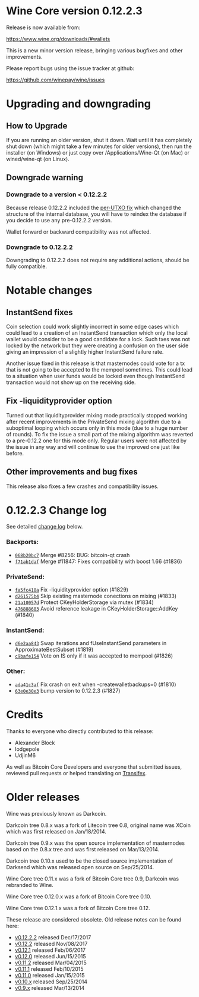 Wine Core version 0.12.2.3
==========================

Release is now available from:

  <https://www.wine.org/downloads/#wallets>

This is a new minor version release, bringing various bugfixes and other
improvements.

Please report bugs using the issue tracker at github:

  <https://github.com/winepay/wine/issues>


Upgrading and downgrading
=========================

How to Upgrade
--------------

If you are running an older version, shut it down. Wait until it has completely
shut down (which might take a few minutes for older versions), then run the
installer (on Windows) or just copy over /Applications/Wine-Qt (on Mac) or
wined/wine-qt (on Linux).

Downgrade warning
-----------------

### Downgrade to a version < 0.12.2.2

Because release 0.12.2.2 included the [per-UTXO fix](release-notes/wine/release-notes-0.12.2.2.md#per-utxo-fix)
which changed the structure of the internal database, you will have to reindex
the database if you decide to use any pre-0.12.2.2 version.

Wallet forward or backward compatibility was not affected.

### Downgrade to 0.12.2.2

Downgrading to 0.12.2.2 does not require any additional actions, should be
fully compatible.

Notable changes
===============

InstantSend fixes
-----------------

Coin selection could work slightly incorrect in some edge cases which could
lead to a creation of an InstantSend transaction which only the local wallet
would consider to be a good candidate for a lock. Such txes was not locked by
the network but they were creating a confusion on the user side giving an
impression of a slightly higher InstantSend failure rate.

Another issue fixed in this release is that masternodes could vote for a tx
that is not going to be accepted to the mempool sometimes. This could lead to
a situation when user funds would be locked even though InstantSend transaction
would not show up on the receiving side.

Fix -liquidityprovider option
-----------------------------

Turned out that liquidityprovider mixing mode practically stopped working after
recent improvements in the PrivateSend mixing algorithm due to a suboptimal
looping which occurs only in this mode (due to a huge number of rounds). To fix
the issue a small part of the mixing algorithm was reverted to a pre-0.12.2 one
for this mode only. Regular users were not affected by the issue in any way and
will continue to use the improved one just like before.

Other improvements and bug fixes
--------------------------------

This release also fixes a few crashes and compatibility issues.


0.12.2.3 Change log
===================

See detailed [change log](https://github.com/winepay/wine/compare/v0.12.2.2...winepay:v0.12.2.3) below.

### Backports:
- [`068b20bc7`](https://github.com/winepay/wine/commit/068b20bc7) Merge #8256: BUG: bitcoin-qt crash
- [`f71ab1daf`](https://github.com/winepay/wine/commit/f71ab1daf) Merge #11847: Fixes compatibility with boost 1.66 (#1836)

### PrivateSend:
- [`fa5fc418a`](https://github.com/winepay/wine/commit/fa5fc418a) Fix -liquidityprovider option (#1829)
- [`d261575b4`](https://github.com/winepay/wine/commit/d261575b4) Skip existing masternode conections on mixing (#1833)
- [`21a10057d`](https://github.com/winepay/wine/commit/21a10057d) Protect CKeyHolderStorage via mutex (#1834)
- [`476888683`](https://github.com/winepay/wine/commit/476888683) Avoid reference leakage in CKeyHolderStorage::AddKey (#1840)

### InstantSend:
- [`d6e2aa843`](https://github.com/winepay/wine/commit/d6e2aa843) Swap iterations and fUseInstantSend parameters in ApproximateBestSubset (#1819)
- [`c9bafe154`](https://github.com/winepay/wine/commit/c9bafe154) Vote on IS only if it was accepted to mempool (#1826)

### Other:
- [`ada41c3af`](https://github.com/winepay/wine/commit/ada41c3af) Fix crash on exit when -createwalletbackups=0 (#1810)
- [`63e0e30e3`](https://github.com/winepay/wine/commit/63e0e30e3) bump version to 0.12.2.3 (#1827)

Credits
=======

Thanks to everyone who directly contributed to this release:

- Alexander Block
- lodgepole
- UdjinM6

As well as Bitcoin Core Developers and everyone that submitted issues,
reviewed pull requests or helped translating on
[Transifex](https://www.transifex.com/projects/p/wine/).


Older releases
==============

Wine was previously known as Darkcoin.

Darkcoin tree 0.8.x was a fork of Litecoin tree 0.8, original name was XCoin
which was first released on Jan/18/2014.

Darkcoin tree 0.9.x was the open source implementation of masternodes based on
the 0.8.x tree and was first released on Mar/13/2014.

Darkcoin tree 0.10.x used to be the closed source implementation of Darksend
which was released open source on Sep/25/2014.

Wine Core tree 0.11.x was a fork of Bitcoin Core tree 0.9,
Darkcoin was rebranded to Wine.

Wine Core tree 0.12.0.x was a fork of Bitcoin Core tree 0.10.

Wine Core tree 0.12.1.x was a fork of Bitcoin Core tree 0.12.

These release are considered obsolete. Old release notes can be found here:

- [v0.12.2.2](release-notes/wine/release-notes-0.12.2.2.md) released Dec/17/2017
- [v0.12.2](release-notes/wine/release-notes-0.12.2.md) released Nov/08/2017
- [v0.12.1](release-notes/wine/release-notes-0.12.1.md) released Feb/06/2017
- [v0.12.0](release-notes/wine/release-notes-0.12.0.md) released Jun/15/2015
- [v0.11.2](release-notes/wine/release-notes-0.11.2.md) released Mar/04/2015
- [v0.11.1](release-notes/wine/release-notes-0.11.1.md) released Feb/10/2015
- [v0.11.0](release-notes/wine/release-notes-0.11.0.md) released Jan/15/2015
- [v0.10.x](release-notes/wine/release-notes-0.10.0.md) released Sep/25/2014
- [v0.9.x](release-notes/wine/release-notes-0.9.0.md) released Mar/13/2014

